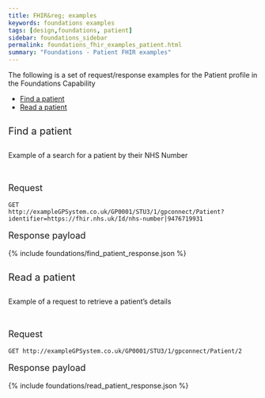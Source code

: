 ```yaml
---
title: FHIR&reg; examples
keywords: foundations examples
tags: [design,foundations, patient]
sidebar: foundations_sidebar
permalink: foundations_fhir_examples_patient.html
summary: "Foundations - Patient FHIR examples"
---
```



The following is a set of request/response examples for the Patient profile in the Foundations Capability

<ul id="profileTabs" class="nav nav-tabs">
    <li class="active"><a class="noCrossRef" href="#example1" data-toggle="tab">Find a patient</a></li>
    <li><a class="noCrossRef" href="#example2" data-toggle="tab">Read a patient</a></li>
  <!--    <li><a class="noCrossRef" href="#example3" data-toggle="tab">Example 3</a></li> -->
</ul>
<div class="tab-content">
<div role="tabpanel" class="tab-pane active" id="example1" markdown="1">

<p style="line-height: 2; font-size: 20px">Find a patient</p>

<p>Example of a search for a patient by their NHS Number</p>

<br/>

<p style="line-height: 1; font-size: 18px">Request</p>

```http
GET 
http://exampleGPSystem.co.uk/GP0001/STU3/1/gpconnect/Patient?identifier=https://fhir.nhs.uk/Id/nhs-number|9476719931
```

<p style="line-height: 1; font-size: 18px">Response payload</p>

{% include foundations/find_patient_response.json %}

</div>

<div role="tabpanel" class="tab-pane active" id="example2">

<p style="line-height: 2; font-size: 20px">Read a patient</p>

<p>Example of a request to retrieve a patient’s details</p>

<br/>

<p style="line-height: 1; font-size: 18px">Request</p>


<div class="language-http highlighter-rouge"><div class="highlight"><pre class="highlight"><code class="hljs nginx"><span class="err"><span class="hljs-attribute">GET</span> http://exampleGPSystem.co.uk/GP0001/STU3/1/gpconnect/Patient/2</span></code></pre></div>    </div>

<p style="line-height: 1; font-size: 18px">Response payload</p>

{% include foundations/read_patient_response.json %}



</div>
</div>

